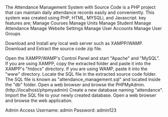 The Attendance Management System with Source Code is a PHP project that can maintain daily attendance records easily and conveniently.
This system was created using PHP, HTML, MYSQLi, and Javascript.
key features are;
Manage Courses
Manage Units
Manage Student
Manage Attendance
Manage Website Settings
Manage User Accounts
Manage User Groups

Download and Install any local web server such as XAMPP/WAMP.
Download and Extract the source code zip file.

Open the XAMPP/WAMP's Control Panel and start "Apache" and "MySQL".
If you are using XAMPP, copy the extracted folder and paste it into the XAMPP's "htdocs" directory. If you are using WAMP, paste it into the "www" directory.
Locate the SQL file in the extracted source code folder. The SQL file is known as "attendance_management.sql" and located inside the "db" folder.
Open a web browser and browse the PHPMyAdmin. (http://localhost/phpmyadmin)
Create a new database naming "attendance".
Import the SQL file to your newly created database.
Open a web browser and browse the web application.

Admin Access
Username: admin
Password: admin123
